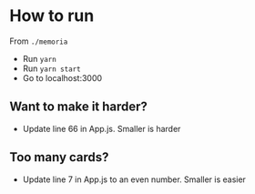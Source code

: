 # How to run

From `./memoria`
- Run `yarn`
- Run `yarn start`
- Go to localhost:3000

## Want to make it harder?
- Update line 66 in App.js. Smaller is harder

## Too many cards?
- Update line 7 in App.js to an even number. Smaller is easier
